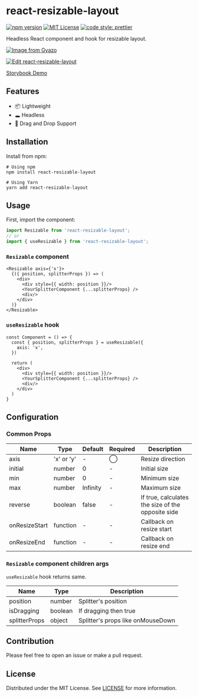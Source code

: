 # react-resizable-layout

[![npm version](https://badge.fury.io/js/react-resizable-layout.svg)](http://badge.fury.io/js/react-resizable-layout)
[![MIT License](http://img.shields.io/badge/license-MIT-blue.svg?style=flat)](LICENSE)
[![code style: prettier](https://img.shields.io/badge/code_style-prettier-ff69b4.svg)](https://github.com/prettier/prettier)

Headless React component and hook for resizable layout.

[![Image from Gyazo](https://i.gyazo.com/5c0789b111670055fd3f28bb713399f0.gif)](https://gyazo.com/5c0789b111670055fd3f28bb713399f0)

[![Edit react-resizable-layout](https://codesandbox.io/static/img/play-codesandbox.svg)](https://codesandbox.io/s/react-resizable-layout-jy3vhk?fontsize=14&hidenavigation=1&theme=dark)

[Storybook Demo](https://ryosogawa.github.io/react-resizable-layout/)

## Features

- 📦 Lightweight
- 🕳 Headless
- 🤏 Drag and Drop Support

## Installation

Install from npm:

```
# Using npm
npm install react-resizable-layout

# Using Yarn
yarn add react-resizable-layout
```

## Usage

First, import the component:

```ts
import Resizable from 'react-resizable-layout';
// or
import { useResizable } from 'react-resizable-layout';
```

### `Resizable` component

```tsx
<Resizable axis={'x'}>
  {({ position, splitterProps }) => (
    <div>
      <div style={{ width: position }}/>
      <YourSplitterComponent {...splitterProps} />
      <div/>
    </div>
  )}
</Resizable>
```

### `useResizable` hook

```tsx
const Component = () => {
  const { position, splitterProps } = useResizable({
    axis: 'x',
  })

  return (
    <div>
      <div style={{ width: position }}/>
      <YourSplitterComponent {...splitterProps} />
      <div/>
    </div>
  )
}
```

## Configuration

### Common Props

| Name          | Type       | Default  | Required   | Description                                       |
|---------------|------------|----------|------------|---------------------------------------------------|
| axis          | 'x' or 'y' | -        | ◯          | Resize direction                                  |
| initial       | number     | 0        | -          | Initial size                                      |
| min           | number     | 0        | -          | Minimum size                                      |
| max           | number     | Infinity | -          | Maximum size                                      |
| reverse       | boolean    | false    | -          | If true, calculates the size of the opposite side |
| onResizeStart | function   | -        | -          | Callback on resize start                          |
| onResizeEnd   | function   | -        | -          | Callback on resize end                            |

### `Resizable` component children args

`useResizable` hook returns same.

| Name          | Type    | Description                       |
|---------------|---------|-----------------------------------|
| position      | number  | Splitter's position               |
| isDragging    | boolean | If dragging then true             |
| splitterProps | object  | Splitter's props like onMouseDown |

## Contribution

Please feel free to open an issue or make a pull request.

## License

Distributed under the MIT License. See [LICENSE](./LICENSE) for more information.

